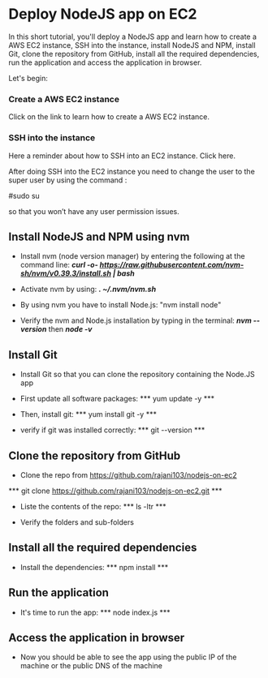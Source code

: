 # Deploy NodeJS app on EC2

In this short tutorial, you'll deploy a NodeJS app and learn how to create a AWS EC2 instance, SSH into the instance, install NodeJS and NPM, install Git, clone the repository from GitHub, install all the required dependencies, run the application and access the application in browser. 

Let's begin:

### Create a AWS EC2 instance

Click on the link to learn how to create a AWS EC2 instance. 


### SSH into the instance

Here a reminder about how to SSH into an EC2 instance. Click here.

After doing SSH into the EC2 instance you need to change the user to the super user by using the command : 

#sudo su

so that you won’t have any user permission issues.


## Install NodeJS and NPM using nvm

- Install nvm (node version manager) by entering the following at the command line: ***curl -o- https://raw.githubusercontent.com/nvm-sh/nvm/v0.39.3/install.sh | bash***

- Activate nvm by using: ***. ~/.nvm/nvm.sh***

- By using nvm you have to install Node.js: "nvm install node"

- Verify the nvm and Node.js installation by typing in the terminal: ***nvm --version*** then ***node -v***


## Install Git

- Install Git so that you can clone the repository containing the Node.JS app

- First update all software packages: *** yum update -y ***

- Then, install git: *** yum install git -y ***

- verify if git was installed correctly: *** git --version ***


## Clone the repository from GitHub

- Clone the repo from https://github.com/rajani103/nodejs-on-ec2

*** git clone https://github.com/rajani103/nodejs-on-ec2.git ***

- Liste the contents of the repo: *** ls -ltr ***

- Verify the folders and sub-folders


## Install all the required dependencies

- Install the dependencies: *** npm install ***


## Run the application

- It's time to run the app: *** node index.js ***


## Access the application in browser

- Now you should be able to see the app using the public IP of the machine or the public DNS of the machine

